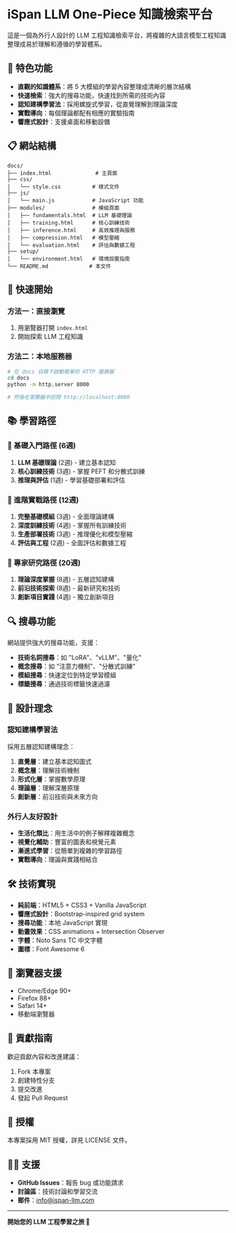 # iSpan LLM One-Piece 知識檢索平台

這是一個為外行人設計的 LLM 工程知識檢索平台，將複雜的大語言模型工程知識整理成易於理解和遵循的學習體系。

## 🌟 特色功能

- **直觀的知識體系**：將 5 大模組的學習內容整理成清晰的層次結構
- **快速檢索**：強大的搜尋功能，快速找到所需的技術內容
- **認知建構學習法**：採用螺旋式學習，從直覺理解到理論深度
- **實戰導向**：每個理論都配有相應的實驗指南
- **響應式設計**：支援桌面和移動設備

## 📋 網站結構

```
docs/
├── index.html              # 主頁面
├── css/
│   └── style.css          # 樣式文件
├── js/
│   └── main.js            # JavaScript 功能
├── modules/               # 模組頁面
│   ├── fundamentals.html  # LLM 基礎理論
│   ├── training.html      # 核心訓練技術
│   ├── inference.html     # 高效推理與服務
│   ├── compression.html   # 模型壓縮
│   └── evaluation.html    # 評估與數據工程
├── setup/
│   └── environment.html   # 環境設置指南
└── README.md             # 本文件
```

## 🚀 快速開始

### 方法一：直接瀏覽

1. 用瀏覽器打開 `index.html`
2. 開始探索 LLM 工程知識

### 方法二：本地服務器

```bash
# 在 docs 目錄下啟動簡單的 HTTP 服務器
cd docs
python -m http.server 8000

# 然後在瀏覽器中訪問 http://localhost:8000
```

## 📚 學習路徑

### 🎯 基礎入門路徑 (6週)
1. **LLM 基礎理論** (2週) - 建立基本認知
2. **核心訓練技術** (3週) - 掌握 PEFT 和分散式訓練
3. **推理與評估** (1週) - 學習基礎部署和評估

### 🚀 進階實戰路徑 (12週)
1. **完整基礎模組** (3週) - 全面理論建構
2. **深度訓練技術** (4週) - 掌握所有訓練技術
3. **生產部署技術** (3週) - 推理優化和模型壓縮
4. **評估與工程** (2週) - 全面評估和數據工程

### 👑 專家研究路徑 (20週)
1. **理論深度掌握** (8週) - 五層認知建構
2. **前沿技術探索** (8週) - 最新研究和技術
3. **創新項目實踐** (4週) - 獨立創新項目

## 🔍 搜尋功能

網站提供強大的搜尋功能，支援：

- **技術名詞搜尋**：如 "LoRA"、"vLLM"、"量化"
- **概念搜尋**：如 "注意力機制"、"分散式訓練"
- **模組搜尋**：快速定位到特定學習模組
- **標籤搜尋**：通過技術標籤快速過濾

## 🎨 設計理念

### 認知建構學習法
採用五層認知建構理念：
1. **直覺層**：建立基本認知圖式
2. **概念層**：理解技術機制
3. **形式化層**：掌握數學原理
4. **理論層**：理解深層原理
5. **創新層**：前沿技術與未來方向

### 外行人友好設計
- **生活化類比**：用生活中的例子解釋複雜概念
- **視覺化輔助**：豐富的圖表和視覺元素
- **漸進式學習**：從簡單到複雜的學習路徑
- **實戰導向**：理論與實踐相結合

## 🛠️ 技術實現

- **純前端**：HTML5 + CSS3 + Vanilla JavaScript
- **響應式設計**：Bootstrap-inspired grid system
- **搜尋功能**：本地 JavaScript 實現
- **動畫效果**：CSS animations + Intersection Observer
- **字體**：Noto Sans TC 中文字體
- **圖標**：Font Awesome 6

## 📱 瀏覽器支援

- Chrome/Edge 90+
- Firefox 88+
- Safari 14+
- 移動端瀏覽器

## 🤝 貢獻指南

歡迎貢獻內容和改進建議：

1. Fork 本專案
2. 創建特性分支
3. 提交改進
4. 發起 Pull Request

## 📄 授權

本專案採用 MIT 授權，詳見 LICENSE 文件。

## 🙋‍♂️ 支援

- **GitHub Issues**：報告 bug 或功能請求
- **討論區**：技術討論和學習交流
- **郵件**：info@ispan-llm.com

---

**開始您的 LLM 工程學習之旅 🚀**